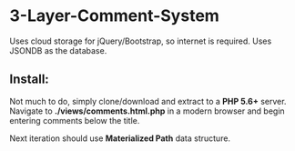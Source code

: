 # 3-Layer-Comment-System

Uses cloud storage for jQuery/Bootstrap, so internet is required. Uses JSONDB as the database.

## Install:
Not much to do, simply clone/download and extract to a **PHP 5.6+** server. Navigate to **./views/comments.html.php** in a modern browser and begin entering comments below the title.

Next iteration should use **Materialized Path** data structure.

